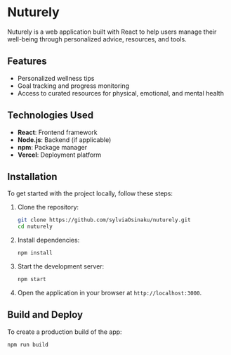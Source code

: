 # Nuturely

Nuturely is a web application built with React to help users manage their well-being through personalized advice, resources, and tools.

## Features

- Personalized wellness tips
- Goal tracking and progress monitoring
- Access to curated resources for physical, emotional, and mental health

## Technologies Used

- **React**: Frontend framework
- **Node.js**: Backend (if applicable)
- **npm**: Package manager
- **Vercel**: Deployment platform

## Installation

To get started with the project locally, follow these steps:

1. Clone the repository:

    ```bash
    git clone https://github.com/sylviaOsinaku/nuturely.git
    cd nuturely
    ```

2. Install dependencies:

    ```bash
    npm install
    ```

3. Start the development server:

    ```bash
    npm start
    ```

4. Open the application in your browser at `http://localhost:3000`.

## Build and Deploy

To create a production build of the app:

```bash
npm run build
